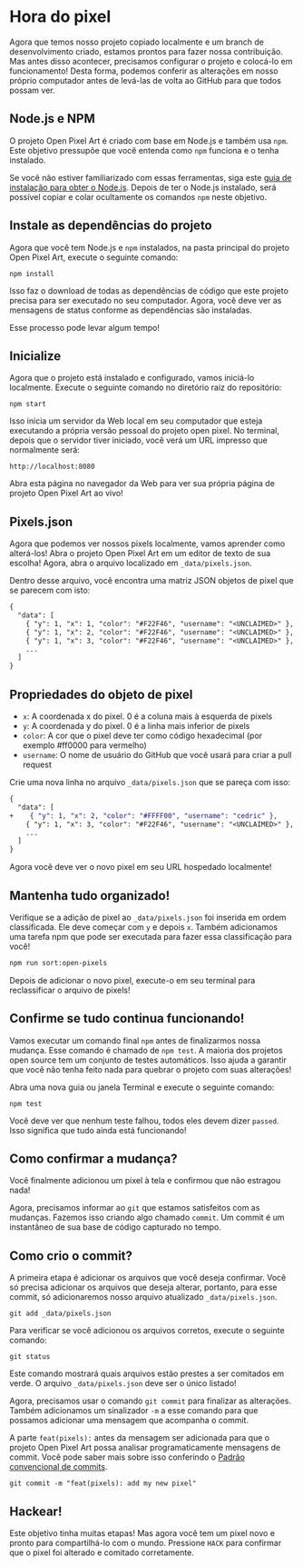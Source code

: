 # Hora do pixel

Agora que temos nosso projeto copiado localmente e um branch de desenvolvimento criado, estamos prontos para fazer nossa contribuição. Mas antes disso acontecer, precisamos configurar o projeto e colocá-lo em funcionamento! Desta forma, podemos conferir as alterações em nosso próprio computador antes de levá-las de volta ao GitHub para que todos possam ver.

## Node.js e NPM

O projeto Open Pixel Art é criado com base em Node.js e também usa `npm`. Este objetivo pressupõe que você entenda como `npm` funciona e o tenha instalado.

Se você não estiver familiarizado com essas ferramentas, siga este [guia de instalação para obter o Node.js](https://www.taniarascia.com/how-to-install-and-use-node-js-and-npm-mac-and-windows/). Depois de ter o Node.js instalado, será possível copiar e colar ocultamente os comandos `npm` neste objetivo.

## Instale as dependências do projeto

Agora que você tem Node.js e `npm` instalados, na pasta principal do projeto Open Pixel Art, execute o seguinte comando:

```
npm install
```

Isso faz o download de todas as dependências de código que este projeto precisa para ser executado no seu computador. Agora, você deve ver as mensagens de status conforme as dependências são instaladas.

Esse processo pode levar algum tempo!

## Inicialize

Agora que o projeto está instalado e configurado, vamos iniciá-lo localmente. Execute o seguinte comando no diretório raiz do repositório:

```
npm start
```

Isso inicia um servidor da Web local em seu computador que esteja executando a própria versão pessoal do projeto open pixel. No terminal, depois que o servidor tiver iniciado, você verá um URL impresso que normalmente será:

```url
http://localhost:8080
```

Abra esta página no navegador da Web para ver sua própria página de projeto Open Pixel Art ao vivo!

## Pixels.json

Agora que podemos ver nossos pixels localmente, vamos aprender como alterá-los! Abra o projeto Open Pixel Art em um editor de texto de sua escolha! Agora, abra o arquivo localizado em `_data/pixels.json`.

Dentro desse arquivo, você encontra uma matriz JSON objetos de pixel que se parecem com isto:

```diff
{
  "data": [
    { "y": 1, "x": 1, "color": "#F22F46", "username": "<UNCLAIMED>" },
    { "y": 1, "x": 2, "color": "#F22F46", "username": "<UNCLAIMED>" },
    { "y": 1, "x": 3, "color": "#F22F46", "username": "<UNCLAIMED>" },
    ...
  ]
}
```

## Propriedades do objeto de pixel

- `x`: A coordenada x do pixel. 0 é a coluna mais à esquerda de pixels
- `y`: A coordenada y do pixel. 0 é a linha mais inferior de pixels
- `color`: A cor que o pixel deve ter como código hexadecimal (por exemplo #ff0000 para vermelho)
- `username`: O nome de usuário do GitHub que você usará para criar a pull request

Crie uma nova linha no arquivo `_data/pixels.json` que se pareça com isso:

```diff
{
  "data": [
+    { "y": 1, "x": 2, "color": "#FFFF00", "username": "cedric" },
    { "y": 1, "x": 3, "color": "#F22F46", "username": "<UNCLAIMED>" },
    ...
  ]
}
```

Agora você deve ver o novo pixel em seu URL hospedado localmente!

## Mantenha tudo organizado!

Verifique se a adição de pixel ao `_data/pixels.json` foi inserida em ordem classificada. Ele deve começar com `y` e depois `x`. Também adicionamos uma tarefa npm que pode ser executada para fazer essa classificação para você!

```bash
npm run sort:open-pixels
```

Depois de adicionar o novo pixel, execute-o em seu terminal para reclassificar o arquivo de pixels!

## Confirme se tudo continua funcionando!

Vamos executar um comando final `npm` antes de finalizarmos nossa mudança. Esse comando é chamado de `npm test`. A maioria dos projetos open source tem um conjunto de testes automáticos. Isso ajuda a garantir que você não tenha feito nada para quebrar o projeto com suas alterações!

Abra uma nova guia ou janela Terminal e execute o seguinte comando:

```
npm test
```

Você deve ver que nenhum teste falhou, todos eles devem dizer `passed`. Isso significa que tudo ainda está funcionando!

## Como confirmar a mudança?

Você finalmente adicionou um pixel à tela e confirmou que não estragou nada!

Agora, precisamos informar ao `git` que estamos satisfeitos com as mudanças. Fazemos isso criando algo chamado `commit`. Um commit é um instantâneo de sua base de código capturado no tempo.

## Como crio o commit?

A primeira etapa é adicionar os arquivos que você deseja confirmar. Você só precisa adicionar os arquivos que deseja alterar, portanto, para esse commit, só adicionaremos nosso arquivo atualizado `_data/pixels.json`.

```
git add _data/pixels.json
```

Para verificar se você adicionou os arquivos corretos, execute o seguinte comando:

```
git status
```

Este comando mostrará quais arquivos estão prestes a ser comitados em verde. O arquivo `_data/pixels.json` deve ser o único listado!

Agora, precisamos usar o comando `git commit` para finalizar as alterações. Também adicionamos um sinalizador `-m` a esse comando para que possamos adicionar uma mensagem que acompanha o commit.

A parte `feat(pixels):` antes da mensagem ser adicionada para que o projeto Open Pixel Art possa analisar programaticamente mensagens de commit. Você pode saber mais sobre isso conferindo o [Padrão convencional de commits](https://www.conventionalcommits.org/en/v1.0.0-beta.4/).

```
git commit -m "feat(pixels): add my new pixel"
```

## Hackear!

Este objetivo tinha muitas etapas! Mas agora você tem um pixel novo e pronto para compartilhá-lo com o mundo. Pressione `HACK` para confirmar que o pixel foi alterado e comitado corretamente.